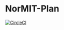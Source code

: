 # NorMIT-Plan

[![CircleCI](https://circleci.com/gh/TheInterventionCentre/NorMIT-Plan/tree/development.svg?style=svg)](https://circleci.com/gh/TheInterventionCentre/NorMIT-Plan/tree/development)
